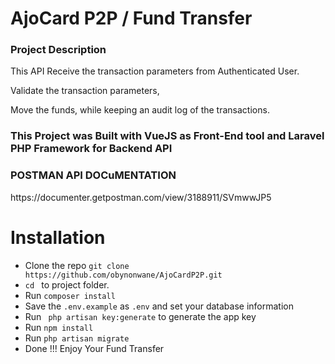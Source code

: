 <!-- <p align="center"><img src="https://photos.google.com/photo/AF1QipPWIhEDtkUKnKtx-QlHDZiu6Mj3ZpVPFiNNSQ2E" width="400"></p>

<p align="center">
<a href="https://travis-ci.org/laravel/framework"><img src="https://travis-ci.org/laravel/framework.svg" alt="Build Status"></a>
<a href="https://packagist.org/packages/laravel/framework"><img src="https://poser.pugx.org/laravel/framework/d/total.svg" alt="Total Downloads"></a>
<a href="https://packagist.org/packages/laravel/framework"><img src="https://poser.pugx.org/laravel/framework/v/stable.svg" alt="Latest Stable Version"></a>
<a href="https://packagist.org/packages/laravel/framework"><img src="https://poser.pugx.org/laravel/framework/license.svg" alt="License"></a>
</p> -->




<h1> AjoCard P2P / Fund Transfer</h1>
<h3>Project Description </h3>
<p>This API Receive the transaction parameters from Authenticated User.</p>
<p>Validate the transaction parameters, </p>
<p>Move the funds, while keeping an audit log of the transactions.</p>

<h3> This Project was Built with VueJS as Front-End tool and Laravel PHP Framework for Backend API</h3>
<p>
<h3>POSTMAN API DOCuMENTATION</h3>
<p> https://documenter.getpostman.com/view/3188911/SVmwwJP5</p>

<h1>Installation</h1>

<ul>
<li>Clone the repo <code>git clone https://github.com/obynonwane/AjoCardP2P.git</code></li>
<li><code>cd </code> to project folder.</li>
<li>Run <code>composer install</code></li>
<li>Save the <code>.env.example</code> as <code>.env</code> and set your database information</li>
<li>Run <code> php artisan key:generate</code> to generate the app key</li>
<li>Run <code>npm install</code></li>
<li>Run <code>php artisan migrate</code></li>
<li>Done !!! Enjoy Your Fund Transfer</li>
</ul>